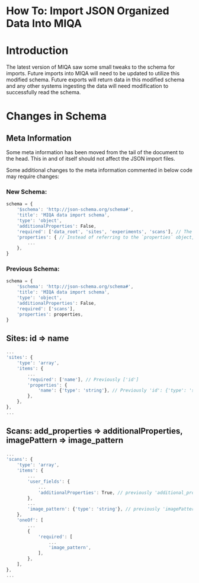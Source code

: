 # How To: Import JSON Organized Data Into MIQA

# Introduction
The latest version of MIQA saw some small tweaks to the schema for imports. Future imports into MIQA will need to be updated to utilize this modified schema. Future exports will return data in this modified schema and any other systems ingesting the data will need modification to successfully read the schema.

# Changes in Schema

## Meta Information
Some meta information has been moved from the tail of the document to the head. This in and of itself should not affect the JSON import files.

Some additional changes to the meta information commented in below code may require changes:


### New Schema:
```js
schema = {
    '$schema': 'http://json-schema.org/schema#',
    'title': 'MIQA data import schema',
    'type': 'object',
    'additionalProperties': False,
    'required': ['data_root', 'sites', 'experiments', 'scans'], // The required properties have been expanded from 'scans' to include 'data_root', 'sites', 'experiments'
    'properties': { // Instead of referring to the `properties` object, the properties are passed inline
        ...
    },
}
```

### Previous Schema:
```js
schema = {
    '$schema': 'http://json-schema.org/schema#',
    'title': 'MIQA data import schema',
    'type': 'object',
    'additionalProperties': False,
    'required': ['scans'],
    'properties': properties,
}
```

## Sites: id => name
```js
...
'sites': {
    'type': 'array',
    'items': {
        ...
        'required': ['name'], // Previously ['id']
        'properties': {
            'name': {'type': 'string'}, // Previously 'id': {'type': 'string'},
        },
    },
},
...
```

## Scans: add_properties => additionalProperties, imagePattern => image_pattern
```js
...
'scans': {
    'type': 'array',
    'items': {
        ...
        'user_fields': {
            ...
            'additionalProperties': True, // previously 'additional_properties': True,
        },
        ...
        'image_pattern': {'type': 'string'}, // previously 'imagePattern': {'type': 'string'},
    },
    'oneOf': [
        ...
        {
            'required': [
                ...
                'image_pattern',
            ],
        },
    ],
},
...
```

